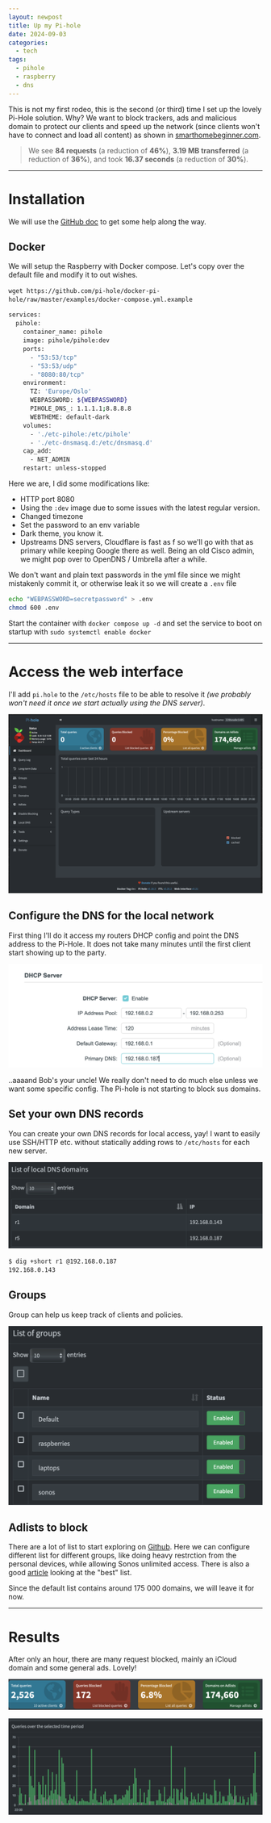 ```yaml
---
layout: newpost
title: Up my Pi-hole
date: 2024-09-03
categories:
  - tech
tags:
  - pihole
  - raspberry
  - dns
---
```


This is not my first rodeo, this is the second (or third) time I set up the lovely Pi-Hole solution. Why? We want to block trackers, ads and malicious domain to protect our clients and speed up the network (since clients won't have to connect and load all content) as shown in [smarthomebeginner.com](https://www.smarthomebeginner.com/pi-hole-vs-adguard-home/).

> We see **84 requests** (a reduction of **46%**), **3.19 MB transferred** (a reduction of **36%**), and took **16.37 seconds** (a reduction of **30%**).


---

# Installation

We will use the [GitHub doc](https://github.com/pi-hole/docker-pi-hole) to get some help along the way.
## Docker

We will setup the Raspberry with Docker compose. Let's copy over the default file and modify it to out wishes.

`wget https://github.com/pi-hole/docker-pi-hole/raw/master/examples/docker-compose.yml.example`

```sh
services:
  pihole:
    container_name: pihole
    image: pihole/pihole:dev
    ports:
      - "53:53/tcp"
      - "53:53/udp"
      - "8080:80/tcp"
    environment:
      TZ: 'Europe/Oslo'
      WEBPASSWORD: ${WEBPASSWORD}
      PIHOLE_DNS_: 1.1.1.1;8.8.8.8
      WEBTHEME: default-dark
    volumes:
      - './etc-pihole:/etc/pihole'
      - './etc-dnsmasq.d:/etc/dnsmasq.d'
    cap_add:
      - NET_ADMIN
    restart: unless-stopped
```
Here we are, I did some modifications like:
- HTTP port 8080
- Using the `:dev` image due to some issues with the latest regular version.
- Changed timezone
- Set the password to an env variable
- Dark theme, you know it.
- Upstreams DNS servers, Cloudflare is fast as f so we'll go with that as primary while keeping Google there as well. Being an old Cisco admin, we might pop over to OpenDNS / Umbrella after a while.

We don't want and plain text passwords in the yml file since we might mistakenly commit it, or otherwise leak it so we will create a `.env` file

```sh
echo "WEBPASSWORD=secretpassword" > .env
chmod 600 .env
```

Start the container with `docker compose up -d` and set the service to boot on startup with `sudo systemctl enable docker`

---

# Access the web interface

I'll add `pi.hole` to the `/etc/hosts` file to be able to resolve it *(we probably won't need it once we start actually using the DNS server)*.

![pihole](/assets/images/blogs/pihole1.png)

## Configure the DNS for the local network

First thing I'll do it access my routers DHCP config and point the DNS address to the Pi-Hole. It does not take many minutes until the first client start showing up to the party.

![pihole](/assets/images/blogs/pihole_change_dhcp_dns.png)

..aaaand Bob's your uncle! We really don't need to do much else unless we want some specific config. The Pi-hole is not starting to block sus domains.

## Set your own DNS records

You can create your own DNS records for local access, yay! I want to easily use SSH/HTTP etc. without statically adding rows to `/etc/hosts` for each new server.

![pihole dns](/assets/images/blogs/pihole_dns_records.png)

```sh
$ dig +short r1 @192.168.0.187
192.168.0.143
```

## Groups

Group can help us keep track of clients and policies.

![pihole groups](/assets/images/blogs/pihole_groups.png)

## Adlists to block

There are a lot of list to start exploring on [Github](https://github.com/topics/pihole-ads-list). Here we can configure different list for different groups, like doing heavy restrction from the personal devices, while allowing Sonos unlimited access. There is also a good [article](https://avoidthehack.com/best-pihole-blocklists) looking at the "best" list.

Since the default list contains around 175 000 domains, we will leave it for now.

---
# Results

After only an hour, there are many request blocked, mainly an iCloud domain and some general ads. Lovely!

![pihole stats](/assets/images/blogs/pihole_stats.png)

![pihole graph](/assets/images/blogs/pihole_graph.png)